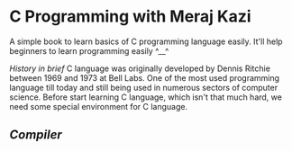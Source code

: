 # C Programming with Meraj Kazi

A simple book to learn basics of C programming language easily. It'll help beginners to learn programming easily ^__^ 

_History in brief_ 
C language was originally developed by Dennis Ritchie between 1969 and 1973 at Bell Labs. One of the most used programming language till today and still being used in numerous sectors of computer science.
Before start learning C language, which isn't that much hard, we need some special environment for C language.


## _Compiler_

